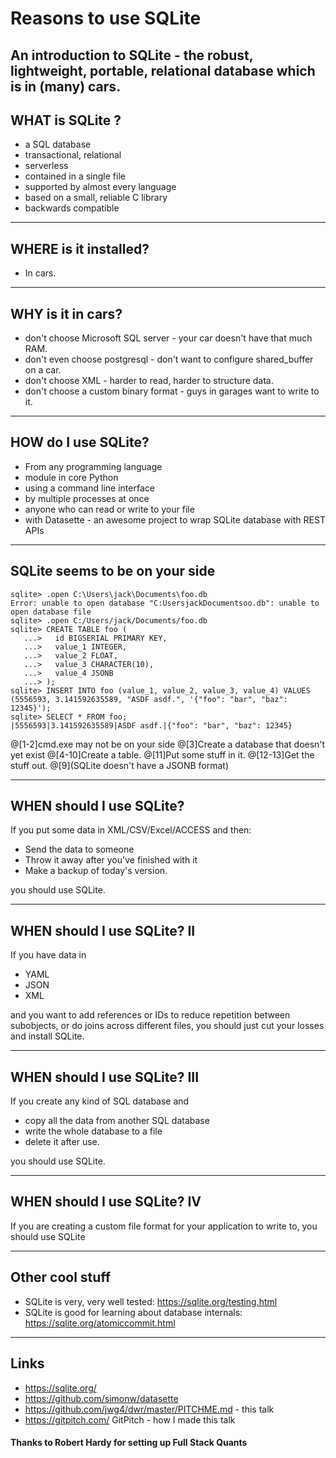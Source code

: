 # Reasons to use SQLite
An introduction to SQLite - the robust, lightweight, portable, relational database which is in (many) cars. 
---

## WHAT is SQLite ?
- a SQL database
- transactional, relational
- serverless
- contained in a single file
- supported by almost every language
- based on a small, reliable C library
- backwards compatible

---
## WHERE is it installed?
 - In cars. 

---
## WHY is it in cars?
- don't choose Microsoft SQL server - your car doesn't have that much RAM.
- don't even choose postgresql - don't want to configure shared_buffer on a car.
- don't choose XML - harder to read, harder to structure data.
- don't choose a custom binary format - guys in garages want to write to it.

---
## HOW do I use SQLite?
 - From any programming language
 - module in core Python
 - using a command line interface
 - by multiple processes at once
 - anyone who can read or write to your file
 - with Datasette - an awesome project to wrap SQLite database with REST APIs
 
---
## SQLite seems to be on your side
```
sqlite> .open C:\Users\jack\Documents\foo.db
Error: unable to open database "C:UsersjackDocumentsoo.db": unable to open database file
sqlite> .open C:/Users/jack/Documents/foo.db
sqlite> CREATE TABLE foo (
   ...>   id BIGSERIAL PRIMARY KEY,
   ...>   value_1 INTEGER,
   ...>   value_2 FLOAT,
   ...>   value_3 CHARACTER(10),
   ...>   value_4 JSONB
   ...> );
sqlite> INSERT INTO foo (value_1, value_2, value_3, value_4) VALUES (5556593, 3.141592635589, "ASDF asdf.", '{"foo": "bar", "baz": 12345}');
sqlite> SELECT * FROM foo;
|5556593|3.141592635589|ASDF asdf.|{"foo": "bar", "baz": 12345}
```
@[1-2]cmd.exe may not be on your side
@[3]Create a database that doesn't yet exist
@[4-10]Create a table. 
@[11]Put some stuff in it.
@[12-13]Get the stuff out.
@[9](SQLite doesn't have a JSONB format)
 
---
## WHEN should I use SQLite?
If you put some data in XML/CSV/Excel/ACCESS and then:
 - Send the data to someone
 - Throw it away after you've finished with it
 - Make a backup of today's version.
 
you should use SQLite.

---
## WHEN should I use SQLite? II
If you have data in 
 - YAML
 - JSON
 - XML

and you want to add references or IDs to reduce repetition between subobjects, or do joins across different files, you should just cut your losses and install SQLite.

---
## WHEN should I use SQLite? III
If you create any kind of SQL database and
 - copy all the data from another SQL database
 - write the whole database to a file
 - delete it after use.
 
you should use SQLite.

---
## WHEN should I use SQLite? IV

If you are creating a custom file format for your application to write to, you should use SQLite

--- 
## Other cool stuff
 - SQLite is very, very well tested: https://sqlite.org/testing.html
 - SQLite is good for learning about database internals: https://sqlite.org/atomiccommit.html

---
## Links
 - https://sqlite.org/
 - https://github.com/simonw/datasette
 - https://github.com/jwg4/dwr/master/PITCHME.md - this talk
 - https://gitpitch.com/ GitPitch - how I made this talk
 

#### Thanks to Robert Hardy for setting up Full Stack Quants


